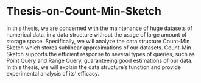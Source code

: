 # Thesis-on-Count-Min-Sketch
In this thesis, we are concerned with the maintenance of huge datasets of numerical data, in a data structure without the usage of large amount of storage space. Specifically, we will analyze the data structure Count-Min Sketch which stores sublinear approximations of our datasets. Count-Min Sketch supports the efficient response to several types of queries, such as Point Query and Range Query, guaranteeing good estimations of our data. In this thesis, we will explain the data structure’s function and provide experimental analysis of its’ efficacy.
